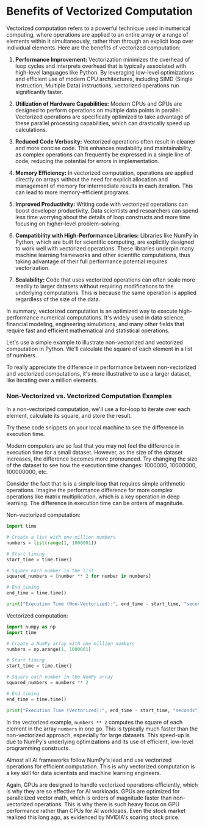 # Benefits of Vectorized Computation

Vectorized computation refers to a powerful technique used in numerical computing, where operations are applied to an entire array or a range of elements within it simultaneously, rather than through an explicit loop over individual elements. Here are the benefits of vectorized computation:

1. **Performance Improvement:** Vectorization minimizes the overhead of loop cycles and interprets overhead that is typically associated with high-level languages like Python. By leveraging low-level optimizations and efficient use of modern CPU architectures, including SIMD (Single Instruction, Multiple Data) instructions, vectorized operations run significantly faster.

2. **Utilization of Hardware Capabilities:** Modern CPUs and GPUs are designed to perform operations on multiple data points in parallel. Vectorized operations are specifically optimized to take advantage of these parallel processing capabilities, which can drastically speed up calculations.

3. **Reduced Code Verbosity:** Vectorized operations often result in cleaner and more concise code. This enhances readability and maintainability, as complex operations can frequently be expressed in a single line of code, reducing the potential for errors in implementation.

4. **Memory Efficiency:** In vectorized computation, operations are applied directly on arrays without the need for explicit allocation and management of memory for intermediate results in each iteration. This can lead to more memory-efficient programs.

5. **Improved Productivity:** Writing code with vectorized operations can boost developer productivity. Data scientists and researchers can spend less time worrying about the details of loop constructs and more time focusing on higher-level problem-solving.

6. **Compatibility with High-Performance Libraries:** Libraries like NumPy in Python, which are built for scientific computing, are explicitly designed to work well with vectorized operations. These libraries underpin many machine learning frameworks and other scientific computations, thus taking advantage of their full performance potential requires vectorization.

7. **Scalability:** Code that uses vectorized operations can often scale more readily to larger datasets without requiring modifications to the underlying computations. This is because the same operation is applied regardless of the size of the data.

In summary, vectorized computation is an optimized way to execute high-performance numerical computations. It's widely used in data science, financial modeling, engineering simulations, and many other fields that require fast and efficient mathematical and statistical operations.

Let's use a simple example to illustrate non-vectorized and vectorized computation in Python. We'll calculate the square of each element in a list of numbers.

To really appreciate the difference in performance between non-vectorized and vectorized computations, it's more illustrative to use a larger dataset, like iterating over a million elements. 

### Non-Vectorized vs. Vectorized Computation Examples

In a non-vectorized computation, we'll use a for-loop to iterate over each element, calculate its square, and store the result.

Try these code snippets on your local machine to see the difference in execution time.

Modern computers are so fast that you may not feel the difference in execution time for a small dataset. However, as the size of the dataset increases, the difference becomes more pronounced. Try changing the size of the dataset to see how the execution time changes: 1000000, 10000000, 100000000, etc.

Consider the fact that is is a simple loop that requires simple arithmetic operations. Imagine the performance difference for more complex operations like matrix multiplication, which is a key operation in deep learning. The difference in execution time can be orders of magnitude.

Non-vectorized computation:

```python
import time

# Create a list with one million numbers
numbers = list(range(1, 1000001))

# Start timing
start_time = time.time()

# Square each number in the list
squared_numbers = [number ** 2 for number in numbers]

# End timing
end_time = time.time()

print("Execution Time (Non-Vectorized):", end_time - start_time, "seconds")
```

Vectorized computation:


```python
import numpy as np
import time

# Create a NumPy array with one million numbers
numbers = np.arange(1, 1000001)

# Start timing
start_time = time.time()

# Square each number in the NumPy array
squared_numbers = numbers ** 2

# End timing
end_time = time.time()

print("Execution Time (Vectorized):", end_time - start_time, "seconds")

```

In the vectorized example, `numbers ** 2` computes the square of each element in the array `numbers` in one go. This is typically much faster than the non-vectorized approach, especially for large datasets. This speed-up is due to NumPy's underlying optimizations and its use of efficient, low-level programming constructs.

Almost all AI frameworks follow NumPy's lead and use vectorized operations for efficient computation. This is why vectorized computation is a key skill for data scientists and machine learning engineers.

Again, GPUs are designed to handle vectorized operations efficiently, which is why they are so effective for AI workloads. GPUs are optimized for parallelized vector math, which is orders of magnitude faster than non-vectorized operations. This is why there is such heavy focus on GPU performance rather than CPUs for AI workloads. Even the stock market realized this long ago, as evidenced by NVIDIA's soaring stock price.